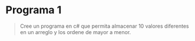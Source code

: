 # Programa 1
> Cree un programa en c# que permita almacenar 10 valores diferentes en un arreglo
> y los ordene de mayor a menor.